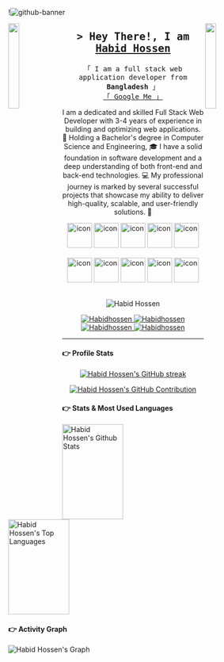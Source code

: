 !![github-banner](https://github.com/Habidhossen/Habidhossen/assets/85643435/78e862ab-af22-42f4-ac3d-8972571aec2b)

<!-- Intro  -->
<img align="left" src="https://user-images.githubusercontent.com/65187002/144930161-2f783401-8d27-4fdf-a2f7-cc0ba32f1f1f.gif" width="21%" style="display:inline;">
<img align="right" src="https://user-images.githubusercontent.com/65187002/144930161-2f783401-8d27-4fdf-a2f7-cc0ba32f1f1f.gif" width="21%" style="display:inline;">

<!-- Intro  -->
<h2 align="center">
        <samp>&gt; Hey There!, I am
                <b><a target="_blank" href="https://habidhossen.netlify.app/">Habid Hossen</a></b>
        </samp>
</h2>

<p align="center">
<samp>
「 I am a full stack web application developer from <b>Bangladesh</b> 」
<br>
<a href="https://www.google.com/search?q=Habid+Hossen">「 Google Me 」</a>
<br>
</samp>
</p>

<p align="center">I am a dedicated and skilled Full Stack Web Developer with 3-4 years of experience in building and optimizing web applications. 🎯 Holding a Bachelor's degree in Computer Science and Engineering, 🎓 I have a solid foundation in software development and a deep understanding of both front-end and back-end technologies. 💻 My professional journey is marked by several successful projects that showcase my ability to deliver high-quality, scalable, and user-friendly solutions. 🚀</p>

<div align="center">
  <img src="https://techstack-generator.vercel.app/js-icon.svg" alt="icon" width="50" height="50" />
  <img src="https://techstack-generator.vercel.app/react-icon.svg" alt="icon" width="50" height="50" />
  <img src="https://techstack-generator.vercel.app/ts-icon.svg" alt="icon" width="50" height="50" />
  <img src="https://techstack-generator.vercel.app/redux-icon.svg" alt="icon"width="50" height="50" />
  <img src="https://techstack-generator.vercel.app/python-icon.svg" alt="icon" width="50" height="50" />
</div>
<br>
<div align="center">
  <img src="https://techstack-generator.vercel.app/graphql-icon.svg" alt="icon" width="50" height="50" />
  <img src="https://techstack-generator.vercel.app/aws-icon.svg" alt="icon" width="50" height="50" />
  <img src="https://techstack-generator.vercel.app/restapi-icon.svg" alt="icon" width="50" height="50" />
  <img src="https://techstack-generator.vercel.app/github-icon.svg" alt="icon" width="50" height="50" />
  <img src="https://techstack-generator.vercel.app/mysql-icon.svg" alt="icon" width="50" height="50" />
</div>
<br>

<p align="center"> 
<img src="https://komarev.com/ghpvc/?username=habidhossen&color=blueviolet&style=flat" alt="Habid Hossen" /> 
</p>

<p align="center">
 <a href="https://habidhossen.netlify.app/" target="blank">
  <img src="https://img.shields.io/badge/Portfolio-DC143C?style=for-the-badge&logo=medium&logoColor=white" alt="Habidhossen" />
 </a>
 <a href="https://www.linkedin.com/in/habidhossen" target="_blank">
  <img src="https://img.shields.io/badge/LinkedIn-0077B5?style=for-the-badge&logo=linkedin&logoColor=white" alt="Habidhossen"/>
 </a>
 <a href="https://facebook.com/habidhossen" target="_blank">
  <img src="https://img.shields.io/badge/Facebook-20BEFF?&style=for-the-badge&logo=facebook&logoColor=white" alt="Habidhossen"  />
  </a>
 <a href="mailto:habidhossen2@gmail.com" target="_blank">
  <img src="https://img.shields.io/badge/Gmail-ea4335?&style=for-the-badge&logo=gmail&logoColor=white" alt="Habidhossen"  />
  </a>
</p>
<hr/>

#### 👉 Profile Stats

<p align="center">
  <a href="https://github.com/Habidhossen">
    <img src="https://github-readme-streak-stats.herokuapp.com/?user=Habidhossen&theme=radical&border=7F3FBF&background=0D1117" alt="Habid Hossen's GitHub streak"/>
  </a>
</p>

<p align="center">
  <a href="https://github.com/Habidhossen">
    <img src="https://github-profile-summary-cards.vercel.app/api/cards/profile-details?username=Habidhossen&theme=radical" alt="Habid Hossen's GitHub Contribution"/>
  </a>
</p>

#### 👉 Stats & Most Used Languages

<a> 
    <a href="https://github.com/Habidhossen"><img alt="Habid Hossen's Github Stats" src="https://denvercoder1-github-readme-stats.vercel.app/api?username=Habidhossen&show_icons=true&count_private=true&theme=react&border_color=7F3FBF&bg_color=0D1117&title_color=F85D7F&icon_color=F8D866" height="192px" width="49.5%"/></a>
  <a href="https://github.com/Habidhossen"><img alt="Habid Hossen's Top Languages" src="https://denvercoder1-github-readme-stats.vercel.app/api/top-langs/?username=Habidhossen&langs_count=8&layout=compact&theme=react&border_color=7F3FBF&bg_color=0D1117&title_color=F85D7F&icon_color=F8D866" height="192px" width="49.5%"/></a>
  <br/>
</a>

#### 👉 Activity Graph

![Habid Hossen's Graph](https://github-readme-activity-graph.vercel.app/graph?username=Habidhossen&custom_title=Habid%20Hossen's%20GitHub%20Activity%20Graph&bg_color=0D1117&color=7F3FBF&line=7F3FBF&point=7F3FBF&area_color=FFFFFF&title_color=FFFFFF&area=true)
